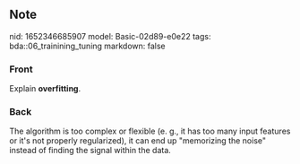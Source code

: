 ## Note
nid: 1652346685907
model: Basic-02d89-e0e22
tags: bda::06_trainining_tuning
markdown: false

### Front
Explain <b>overfitting</b>.

### Back
The algorithm is too complex or flexible (e. g., it has too many input features or it's not properly regularized), it can end up "memorizing the noise" instead of finding the signal within the data.
